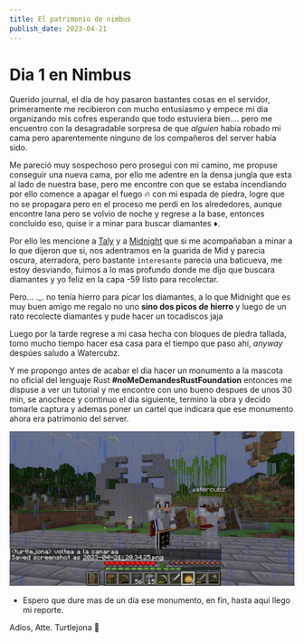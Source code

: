 ```yaml
---
title: El patrimonio de nimbus
publish_date: 2023-04-21
---
```


# Dia 1 en Nimbus

Querido journal, el dia de hoy pasaron bastantes cosas en el servidor, 
primeramente me recibieron con mucho entusiasmo y empece mi dia organizando 
mis cofres esperando que todo estuviera bien.... pero me encuentro con la 
desagradable sorpresa de que _alguien_ habia robado mi cama
pero aparentemente ninguno de los compañeros del server había sido.

Me pareció muy sospechoso pero prosegui con mi camino, me propuse conseguir
una nueva cama, por ello me adentre en la densa jungla que esta al lado de nuestra
base, pero me encontre con que se estaba incendiando por ello comence a apagar
el fuego :fire: con mi espada de piedra, logre que no se propagara pero en el proceso
me perdi en los alrededores, aunque encontre lana pero se volvio de noche y regrese 
a la base, entonces concluido eso, quise ir a minar para buscar diamantes :diamonds:.

Por ello les mencione a [Taly](https://github.com/TaliAly) y a [Midnight](https://github.com/TheMidnightShow) 
que si me acompañaban a minar a lo que dijeron que si, nos adentramos en la guarida de Mid
y parecia oscura, aterradora, pero bastante `interesante` parecia una baticueva, 
me estoy desviando, fuimos a lo mas profundo donde me dijo que buscara diamantes
y yo feliz en la capa -59 listo para recolectar.

Pero... ._. no tenía hierro para picar los diamantes, a lo que Midnight que es 
muy buen amigo me regalo no uno **sino dos picos de hierro** y luego de un rato 
recolecte diamantes y pude hacer un tocadiscos jaja 


Luego por la tarde regrese a mi casa hecha con bloques de piedra tallada, 
tomo mucho tiempo hacer esa casa para el tiempo que paso ahí, _anyway_
despúes saludo a Watercubz.

Y me propongo antes de acabar el dia hacer un monumento a la 
mascota no oficial del lenguaje Rust **#noMeDemandesRustFoundation** 
entonces me dispuse a ver un tutorial y me encontre con uno bueno
despues de unos 30 min, se anochece y continuo el dia siguiente, termino la obra
y decido tomarle captura y ademas poner un cartel que indicara que ese 
monumento ahora era patrimonio del server.

![](./assets/crab-mine.png)

- Espero que dure mas de un día ese monumento, en fin, hasta aquí llego mi reporte.

Adios, Atte. Turtlejona :turtle:

